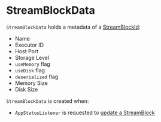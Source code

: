 # StreamBlockData

`StreamBlockData` holds a metadata of a [StreamBlockId](../storage/BlockId.md#StreamBlockId):

* <span id="name"> Name
* <span id="executorId"> Executor ID
* <span id="hostPort"> Host Port
* <span id="storageLevel"> Storage Level
* <span id="useMemory"> `useMemory` flag
* <span id="useDisk"> `useDisk` flag
* <span id="deserialized"> `deserialized` flag
* <span id="memSize"> Memory Size
* <span id="diskSize"> Disk Size

`StreamBlockData` is created when:

* `AppStatusListener` is requested to [update a StreamBlock](../status/AppStatusListener.md#updateStreamBlock)

